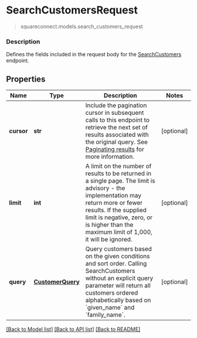 # SearchCustomersRequest
> squareconnect.models.search_customers_request

### Description

Defines the fields included in the request body for the [SearchCustomers](#endpoint-searchcustomer) endpoint.

## Properties
Name | Type | Description | Notes
------------ | ------------- | ------------- | -------------
**cursor** | **str** | Include the pagination cursor in subsequent calls to this endpoint to retrieve the next set of results associated with the original query.  See [Paginating results](#paginatingresults) for more information. | [optional] 
**limit** | **int** | A limit on the number of results to be returned in a single page. The limit is advisory - the implementation may return more or fewer results. If the supplied limit is negative, zero, or is higher than the maximum limit of 1,000, it will be ignored. | [optional] 
**query** | [**CustomerQuery**](CustomerQuery.md) | Query customers based on the given conditions and sort order. Calling SearchCustomers without an explicit query parameter will return all customers ordered alphabetically based on &#x60;given_name&#x60; and &#x60;family_name&#x60;. | [optional] 

[[Back to Model list]](../README.md#documentation-for-models) [[Back to API list]](../README.md#documentation-for-api-endpoints) [[Back to README]](../README.md)


